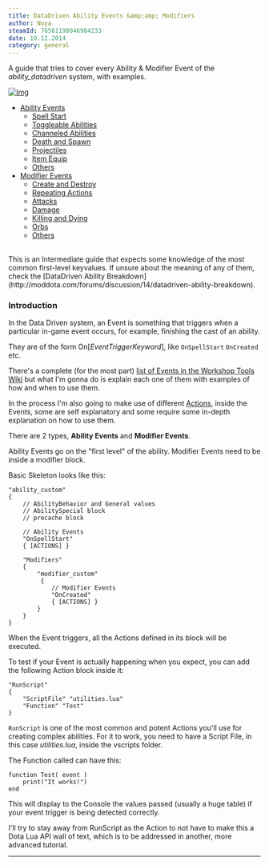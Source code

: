 ```yaml
---
title: DataDriven Ability Events &amp;amp; Modifiers
author: Noya
steamId: 76561198046984233
date: 10.12.2014
category: general
---
```


A guide that tries to cover every Ability & Modifier Event of the *ability_datadriven* system, with examples.

[![img](http://i.imgur.com/T7W828Q.png)](http://moddota.com/forums/discussion/13/datadriven-ability-events-modifiers "Start")

- [Ability Events](#Comment_28)
  - [Spell Start](#Comment_28)
  - [Toggleable Abilities](#Comment_29)
  - [Channeled Abilities](#Comment_30)
  - [Death and Spawn](#Comment_31)
  - [Projectiles](#Comment_32)
  - [Item Equip](#Comment_33)
  - [Others](#Comment_34)
- [Modifier Events](#Comment_35)
  - [Create and Destroy](#Comment_35)
  - [Repeating Actions](#Comment_36)
  - [Attacks](#Comment_37)
  - [Damage](#Comment_38)
  - [Killing and Dying](#Comment_39)
  - [Orbs](#Comment_40)
  - [Others](#Comment_41)

<br>
<a name="start"></a>
This is an Intermediate guide that expects some knowledge of the most common first-level keyvalues. If unsure about the meaning of any of them, check the [DataDriven Ability Breakdown](http://moddota.com/forums/discussion/14/datadriven-ability-breakdown).

### Introduction

In the Data Driven system, an Event is something that triggers when a particular in-game event occurs, for example, finishing the cast of an ability.

They are of the form On[*EventTriggerKeyword*], like `OnSpellStart` `OnCreated` etc.

There's a complete (for the most part) [list of Events in the Workshop Tools Wiki](https://developer.valvesoftware.com/wiki/Dota_2_Workshop_Tools/Scripting/Abilities_Data_Driven#Ability_Events_and_Actions) but what I'm gonna do is explain each one of them with examples of how and when to use them.

In the process I'm also going to make use of different [Actions](https://developer.valvesoftware.com/wiki/Dota_2_Workshop_Tools/Scripting/Abilities_Data_Driven#Actions), inside the Events, some are self explanatory and some require some in-depth explanation on how to use them.

There are 2 types, **Ability Events** and **Modifier Events**. 

Ability Events go on the "first level" of the ability. Modifier Events need to be inside a modifier block.

Basic Skeleton looks like this:
    
    "ability_custom"
    {
        // AbilityBehavior and General values
        // AbilitySpecial block 
        // precache block

        // Ability Events
        "OnSpellStart"
        { [ACTIONS] }

        "Modifiers"
        {
            "modifier_custom" 
             {
                // Modifier Events
                "OnCreated"
                { [ACTIONS] }
            }
        }
    }

When the Event triggers, all the Actions defined in its block will be executed.

To test if your Event is actually happening when you expect, you can add the following Action block inside it:

    "RunScript"
    {
        "ScriptFile" "utilities.lua"
        "Function" "Test"
    }

`RunScript` is one of the most common and potent Actions you'll use for creating complex abilities. For it to work, you need to have a Script File, in this case *utilities.lua*, inside the vscripts folder. 

The Function called can have this:

    function Test( event )
        print("It works!")
    end

This will display to the Console the values passed (usually a huge table) if your event trigger is being detected correctly.

I'll try to stay away from RunScript as the Action to not have to make this a Dota Lua API wall of text, which is to be addressed in another, more advanced tutorial.

---

